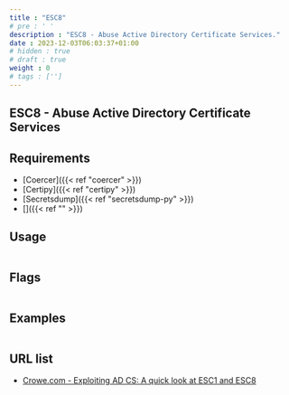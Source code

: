 ```yaml
---
title : "ESC8"
# pre : ' '
description : "ESC8 - Abuse Active Directory Certificate Services."
date : 2023-12-03T06:03:37+01:00
# hidden : true
# draft : true
weight : 0
# tags : ['']
---
```


## ESC8 - Abuse Active Directory Certificate Services

## Requirements

- [Coercer]({{< ref "coercer" >}})
- [Certipy]({{< ref "certipy" >}})
- [Secretsdump]({{< ref "secretsdump-py" >}})
- []({{< ref "" >}})

## Usage

```plain

```

## Flags

```plain

```

## Examples

```plain

```

## URL list

- [Crowe.com - Exploiting AD CS: A quick look at ESC1 and ESC8](https://www.crowe.com/cybersecurity-watch/exploiting-ad-cs-a-quick-look-at-esc1-esc8)